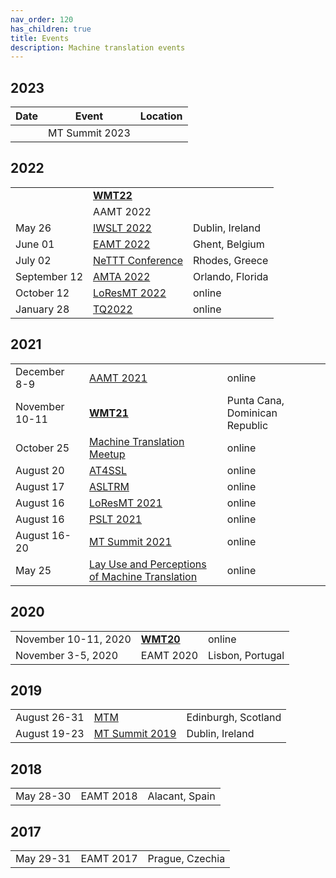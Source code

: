 ```yaml
---
nav_order: 120
has_children: true
title: Events
description: Machine translation events
---
```



## 2023

| Date | Event | Location |
| ---- | ---- | ---- |
|  | MT Summit 2023 | |

## 2022

|  |  |  |
| ---- | ---- | ---- |
|  | [**WMT22**](wmt22.md) | |
|  | AAMT 2022 | |
| May 26 | [IWSLT 2022](iwslt2022.md) | Dublin, Ireland |
| June 01 | [EAMT 2022](eamt2022.md) | Ghent, Belgium |
| July 02 | [NeTTT Conference](nettt2022.md) | Rhodes, Greece |
| September 12 | [AMTA 2022](amta2022.md) | Orlando, Florida |
| October 12 | [LoResMT 2022](loresmt2022.md) | online |
| January 28| [TQ2022](tq2022.md) | online |

## 2021

|  |  |  |
| ---- | ---- | ---- |
| December 8-9 | [AAMT 2021](aamt2021.md) | online |
| November 10-11 | [**WMT21**](wmt21.md) | Punta Cana, Dominican Republic |
| October 25 | [Machine Translation Meetup](zurich-9.md) | online |
| August 20 | [AT4SSL](at4ssl2021.md) | online |
| August 17 | [ASLTRM](asltrm2021.md) | online |
| August 16 | [LoResMT 2021](loresmt2021.md) | online |
| August 16 | [PSLT 2021](pslt2021.md) | online |
| August 16-20 | [MT Summit 2021](mtsummit2021.md) | online |
| May 25 | [Lay Use and Perceptions of Machine Translation](lay-use-and-perceptions-of-machine-translation.md) | online |

## 2020

|  |  |  |
| ---- | ---- | ---- |
| November 10-11, 2020 | [**WMT20**](wmt20.md) | online |
| November 3-5, 2020 | EAMT 2020 | Lisbon, Portugal |

## 2019

|  |  |  |
| ---- | ---- | ---- |
| August 26-31 | [MTM](mtm2019.md) | Edinburgh, Scotland |
| August 19-23 | [MT Summit 2019](mtsummit2019.md) | Dublin, Ireland |

## 2018

|  |  |  |
| ---- | ---- | ---- |
| May 28-30 | EAMT 2018 | Alacant, Spain |

## 2017

|  |  |  |
| ---- | ---- | ---- |
| May 29-31 | EAMT 2017 | Prague, Czechia |
